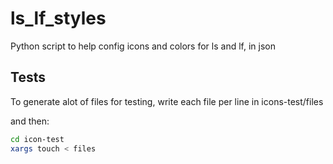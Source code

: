# ls_lf_styles
Python script to help config icons and colors for ls and lf, in json

## Tests
To generate alot of files for testing, write each file per line in icons-test/files

and then:
```sh
cd icon-test
xargs touch < files
```

